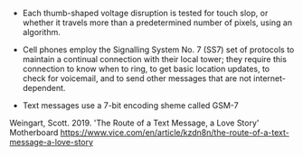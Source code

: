 - Each thumb-shaped voltage disruption is tested for touch slop, or whether it travels more than a predetermined number of pixels, using an algorithm.
- Cell phones employ the Signalling System No. 7 (SS7) set of protocols to maintain a continual connection with their local tower; they require this connection to know when to ring, to get basic location updates, to check for voicemail, and to send other messages that are not internet-dependent.

- Text messages use a 7-bit encoding sheme called GSM-7

Weingart, Scott. 2019. 'The Route of a Text Message, a Love Story' Motherboard https://www.vice.com/en/article/kzdn8n/the-route-of-a-text-message-a-love-story